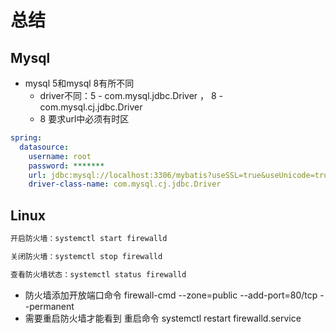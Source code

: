 # 总结
## Mysql
- mysql 5和mysql 8有所不同
  - driver不同：5 - com.mysql.jdbc.Driver  ， 8 - com.mysql.cj.jdbc.Driver
  - 8 要求url中必须有时区
```yml
spring:
  datasource:
    username: root
    password: *******
    url: jdbc:mysql://localhost:3306/mybatis?useSSL=true&useUnicode=true&characterEncoding=utf-8&serverTimezone=Asia/Shanghai
    driver-class-name: com.mysql.cj.jdbc.Driver
```
## Linux
```bash
开启防火墙：systemctl start firewalld

关闭防火墙：systemctl stop firewalld

查看防火墙状态：systemctl status firewalld
```
- 防火墙添加开放端口命令   firewall-cmd --zone=public --add-port=80/tcp --permanent
- 需要重启防火墙才能看到  重启命令  systemctl restart firewalld.service
